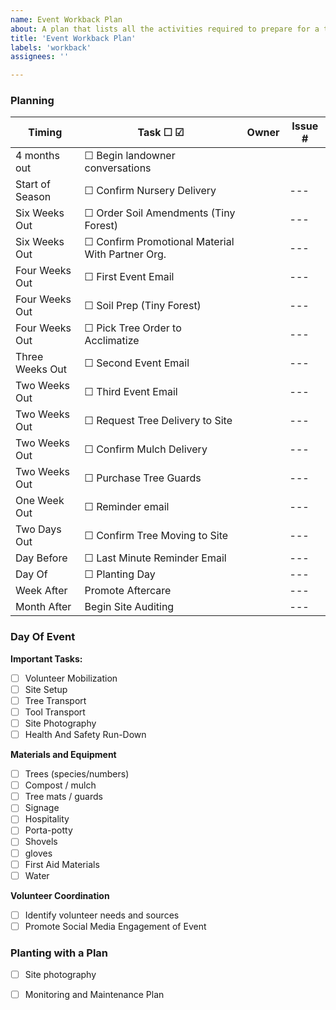 ```yaml
---
name: Event Workback Plan
about: A plan that lists all the activities required to prepare for a tree planting event.  Smaller events do not need all the listed steps and those can be removed upon creation.
title: 'Event Workback Plan'
labels: 'workback'
assignees: ''

---
```

### Planning
| Timing | Task &#9744; &#9745;| Owner | Issue # |
| --- | --- | --- | --- |
| 4 months out |&#9744;  Begin landowner conversations | |
| Start of Season |&#9744;  Confirm Nursery Delivery |   | --- |
| Six Weeks Out |&#9744; Order Soil Amendments (Tiny Forest) | | --- |
| Six Weeks Out |&#9744; Confirm Promotional Material With Partner Org. |  | --- |
| Four Weeks Out |&#9744; First Event Email |   | --- |
| Four Weeks Out |&#9744; Soil Prep (Tiny Forest) |   | --- |
| Four Weeks Out |&#9744; Pick Tree Order to Acclimatize |   | --- |
| Three Weeks Out |&#9744; Second Event Email |  | --- |
| Two Weeks Out |&#9744; Third Event Email |  | --- |
| Two Weeks Out |&#9744;  Request Tree Delivery to Site |   | --- |
| Two Weeks Out |&#9744; Confirm Mulch Delivery |  | --- |
| Two Weeks Out |&#9744; Purchase Tree Guards |    | --- |
| One Week Out|&#9744;  Reminder email |   | --- |
| Two Days Out |&#9744;  Confirm Tree Moving to Site |    | --- |
| Day Before |&#9744; Last Minute Reminder Email |  | --- |
| Day Of  |&#9744;  Planting Day |  | --- |
| Week After | Promote Aftercare |   | --- |
| Month After | Begin Site Auditing |   | --- |


### Day Of Event
**Important Tasks:**
- [ ] Volunteer Mobilization
- [ ] Site Setup
- [ ] Tree Transport
- [ ] Tool Transport
- [ ] Site Photography
- [ ] Health And Safety Run-Down

**Materials and Equipment**
- [ ] Trees (species/numbers)
- [ ] Compost / mulch
- [ ] Tree mats / guards
- [ ] Signage
- [ ] Hospitality
- [ ] Porta-potty
- [ ] Shovels
- [ ] gloves
- [ ] First Aid Materials
- [ ] Water

**Volunteer Coordination**
- [ ] Identify volunteer needs and sources
- [ ] Promote Social Media Engagement of Event

### Planting with a Plan
- [ ] Site photography
- [ ] Monitoring and Maintenance Plan


